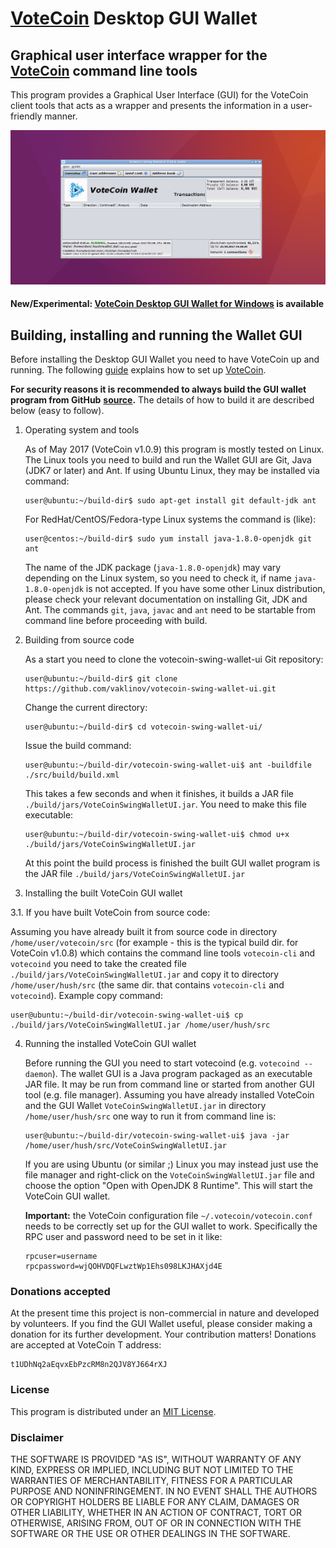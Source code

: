 # [VoteCoin](https://www.votecoin.site/) Desktop GUI Wallet

## Graphical user interface wrapper for the [VoteCoin](https://www.votecoin.site/) command line tools

This program provides a Graphical User Interface (GUI) for the VoteCoin client tools that acts as a wrapper and presents the information in a user-friendly manner.

![Screenshot](docs/VoteCoinWallet.png "Main Window")

#### New/Experimental: [VoteCoin Desktop GUI Wallet for Windows](blob/VoteCoinSwingWalletUI.jar) is available


## Building, installing and running the Wallet GUI

Before installing the Desktop GUI Wallet you need to have VoteCoin up and running. The following [guide](https://github.com/MyHush/hush/blob/master/README.md) explains how to set up [VoteCoin](https://www.votecoin.site/). 

**For security reasons it is recommended to always build the GUI wallet program from GitHub**
**[source](https://github.com/vaklinov/votecoin-swing-wallet-ui/archive/master.zip).**
The details of how to build it are described below (easy to follow). 

1. Operating system and tools

   As of May 2017 (VoteCoin v1.0.9) this program is mostly tested on Linux. The Linux tools you need 
   to build and run the Wallet GUI are Git, Java (JDK7 or later) and Ant. If using Ubuntu Linux, 
   they may be installed via command: 
   ```
   user@ubuntu:~/build-dir$ sudo apt-get install git default-jdk ant
   ``` 
   For RedHat/CentOS/Fedora-type Linux systems the command is (like):
   ```
   user@centos:~/build-dir$ sudo yum install java-1.8.0-openjdk git ant 
   ```
   The name of the JDK package (`java-1.8.0-openjdk`) may vary depending on the Linux system, so you need to
   check it, if name `java-1.8.0-openjdk` is not accepted.
   If you have some other Linux distribution, please check your relevant documentation on installing Git, 
   JDK and Ant. The commands `git`, `java`, `javac` and `ant` need to be startable from command line 
   before proceeding with build.

2. Building from source code

   As a start you need to clone the votecoin-swing-wallet-ui Git repository:
   ```
   user@ubuntu:~/build-dir$ git clone https://github.com/vaklinov/votecoin-swing-wallet-ui.git
   ```
   Change the current directory:
   ```
   user@ubuntu:~/build-dir$ cd votecoin-swing-wallet-ui/
   ```
   Issue the build command:
   ```
   user@ubuntu:~/build-dir/votecoin-swing-wallet-ui$ ant -buildfile ./src/build/build.xml
   ```
   This takes a few seconds and when it finishes, it builds a JAR file `./build/jars/VoteCoinSwingWalletUI.jar`. 
   You need to make this file executable:
   ```
   user@ubuntu:~/build-dir/votecoin-swing-wallet-ui$ chmod u+x ./build/jars/VoteCoinSwingWalletUI.jar
   ```
   At this point the build process is finished the built GUI wallet program is the JAR 
   file `./build/jars/VoteCoinSwingWalletUI.jar`

3. Installing the built VoteCoin GUI wallet

  3.1. If you have built VoteCoin from source code:

   Assuming you have already built it from source code in directory `/home/user/votecoin/src` (for 
   example - this is the typical build dir. for VoteCoin v1.0.8) which contains the command line tools `votecoin-cli` 
   and `votecoind` you need to take the created file `./build/jars/VoteCoinSwingWalletUI.jar` and copy it 
   to directory `/home/user/hush/src` (the same dir. that contains `votecoin-cli` and `votecoind`). Example copy command:
   ```
   user@ubuntu:~/build-dir/votecoin-swing-wallet-ui$ cp ./build/jars/VoteCoinSwingWalletUI.jar /home/user/hush/src    
   ```

4. Running the installed VoteCoin GUI wallet

   Before running the GUI you need to start votecoind (e.g. `votecoind --daemon`). The wallet GUI is a Java program packaged 
   as an executable JAR file. It may be run from command line or started from another GUI tool (e.g. file manager). 
   Assuming you have already installed VoteCoin and the GUI Wallet `VoteCoinSwingWalletUI.jar` in 
   directory `/home/user/hush/src` one way to run it from command line is:
   ```
   user@ubuntu:~/build-dir/votecoin-swing-wallet-ui$ java -jar /home/user/hush/src/VoteCoinSwingWalletUI.jar
   ```
   If you are using Ubuntu (or similar ;) Linux you may instead just use the file manager and 
   right-click on the `VoteCoinSwingWalletUI.jar` file and choose the option "Open with OpenJDK 8 Runtime". 
   This will start the VoteCoin GUI wallet.
   
   **Important:** the VoteCoin configuration file `~/.votecoin/votecoin.conf` needs to be correctly set up for the GUI
    wallet to work. Specifically the RPC user and password need to be set in it like:
    ```
    rpcuser=username
    rpcpassword=wjQOHVDQFLwztWp1Ehs098LKJHAXjd4E
    
    ``` 

### Donations accepted
At the present time this project is non-commercial in nature and developed by volunteers. If you find the GUI
Wallet useful, please consider making a donation for its further development. Your contribution matters! Donations 
are accepted at VoteCoin T address:
```
t1UDhNq2aEqvxEbPzcRM8n2QJV8YJ664rXJ
```

### License
This program is distributed under an [MIT License](https://github.com/vaklinov/votecoin-swing-wallet-ui/raw/master/LICENSE).

### Disclaimer

THE SOFTWARE IS PROVIDED "AS IS", WITHOUT WARRANTY OF ANY KIND, EXPRESS OR
IMPLIED, INCLUDING BUT NOT LIMITED TO THE WARRANTIES OF MERCHANTABILITY,
FITNESS FOR A PARTICULAR PURPOSE AND NONINFRINGEMENT. IN NO EVENT SHALL THE
AUTHORS OR COPYRIGHT HOLDERS BE LIABLE FOR ANY CLAIM, DAMAGES OR OTHER
LIABILITY, WHETHER IN AN ACTION OF CONTRACT, TORT OR OTHERWISE, ARISING FROM,
OUT OF OR IN CONNECTION WITH THE SOFTWARE OR THE USE OR OTHER DEALINGS IN THE
SOFTWARE.
